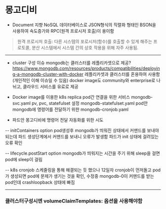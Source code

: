 # 몽고디비
- Document 지향 NoSQL 데이터베이스로 JSON형식의 직렬화 형태인 BSON을 사용하여 속도증가와 RPC(원격 프로시저 호출)이 용이함
> 원격 프로시저 호출: 다른 시스템의 포로시저(함수)를 호출할 수 있게 해주는 프로토콜, 분산 시스템에서 시스템 간의 상호 작용을 위해 자주 사용됨.

---

- cluster 구성 이슈
mongodb는 클러스터를 레플리카셋으로 제공? https://www.mongodb.com/resources/products/compatibilities/deploying-a-mongodb-cluster-with-docker
레플리카셋과 클러스터를 혼용하여 사용함(개인적인 이해 이슈일 수 있음)
docker image도 community와 enterprise로 나뉘고, 클라우드 서비스를 유료로 제공

- Docker image를 이용한 k8s replica
pod간 연결을 위한 서비스 mongodb-svc.yaml
pv, pvc, statefulset 설정 mongodb-statefulset.yaml
pod안 mongodb에 명령어를 전달하기 위한 mongodb-cronjob.yaml

- 파드안 몽고디비에 명령어 전달 자동화를 위한 시도

-- initContainers option
pod생성후 mongodb가 띄워진 상태에서 커맨드를 보내야 되는데 파드 생성단계에서 커맨드를 보내니 오류가 발생함
파드가 init 상태에 걸려있는 오류 확인

-- lifecycle.postStart option
mongodb가 띄워지는 시간을 주기 위해 sleep을 걸면 pod에 sleep이 걸림

-- k8s cronjob
스케줄링을 통해 해결되는 듯 했으나 12일자 cronjob이 먼저돌고 pod가 생성되면 pod에 문제가 생기는 것을 확인, 수정중
mongodb-0이 커맨드를 받는 pod인데 crashloopback 상태에 빠짐


---
### 클러스터구성시엔   volumeClaimTemplates: 옵션을 사용해야함